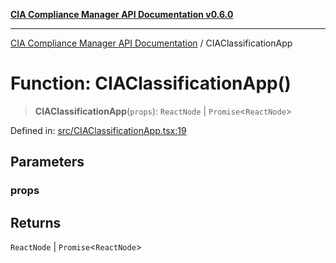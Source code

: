 [**CIA Compliance Manager API Documentation v0.6.0**](../README.md)

***

[CIA Compliance Manager API Documentation](../globals.md) / CIAClassificationApp

# Function: CIAClassificationApp()

> **CIAClassificationApp**(`props`): `ReactNode` \| `Promise`\<`ReactNode`\>

Defined in: [src/CIAClassificationApp.tsx:19](https://github.com/Hack23/cia-compliance-manager/blob/main/src/CIAClassificationApp.tsx#L19)

## Parameters

### props

## Returns

`ReactNode` \| `Promise`\<`ReactNode`\>
